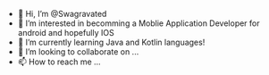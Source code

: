 - 👋 Hi, I’m @Swagravated
- 👀 I’m interested in becomming a Moblie Application Developer for android and hopefully IOS
- 🌱 I’m currently learning Java and Kotlin languages!
- 💞️ I’m looking to collaborate on ...
- 📫 How to reach me ...

<!---
Swagravated/Swagravated is a ✨ special ✨ repository because its `README.md` (this file) appears on your GitHub profile.
You can click the Preview link to take a look at your changes.
--->
